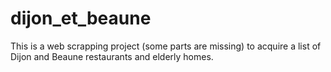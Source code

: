 # dijon_et_beaune
This is a web scrapping project (some parts are missing) to acquire a list of Dijon and Beaune restaurants and elderly homes.

